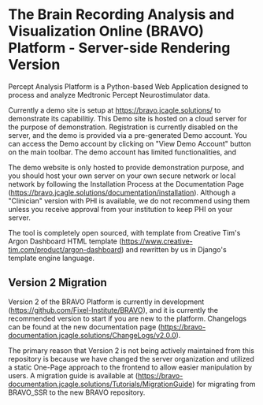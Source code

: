 # The Brain Recording Analysis and Visualization Online (BRAVO) Platform - Server-side Rendering Version

Percept Analysis Platform is a Python-based Web Application designed to process and analyze Medtronic Percept Neurostimulator data. 

Currently a demo site is setup at https://bravo.jcagle.solutions/ to demonstrate its capabilitiy. This Demo site is hosted on a cloud server for the purpose of demonstration. Registration is currently disabled on the server, and the demo is provided via a pre-generated Demo account. You can access the Demo account by clicking on "View Demo Account" button on the main toolbar. The demo account has limited functionalities, and

The demo website is only hosted to provide demonstration purpose, and you should host your own server on your own secure network or local network by following the Installation Process at the Documentation Page (https://bravo.jcagle.solutions/documentation/installation). Although a "Clinician" version with PHI is available, we do not recommend using them unless you receive approval from your institution to keep PHI on your server. 

The tool is completely open sourced, with template from Creative Tim's Argon Dashboard HTML template (https://www.creative-tim.com/product/argon-dashboard) and rewritten by us in Django's template engine language. 

## Version 2 Migration

Version 2 of the BRAVO Platform is currently in development (https://github.com/Fixel-Institute/BRAVO), and it is currently the recommended version to start if you are new to the platform. Changelogs can be found at the new documentation page (https://bravo-documentation.jcagle.solutions/ChangeLogs/v2.0.0).

The primary reason that Version 2 is not being actively maintained from this repository is because we have changed the server organization and utilized a static One-Page approach to the frontend to allow easier manipulation by users. A migration guide is available at (https://bravo-documentation.jcagle.solutions/Tutorials/MigrationGuide) for migrating from BRAVO_SSR to the new BRAVO repository. 
